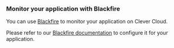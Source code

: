 ### Monitor your application with Blackfire

You can use [Blackfire](https://www.blackfire.io/) to monitor your application on Clever Cloud.

Please refer to our [Blackfire documentation](/developers/doc/metrics/blackfire) to configure it for your application.
